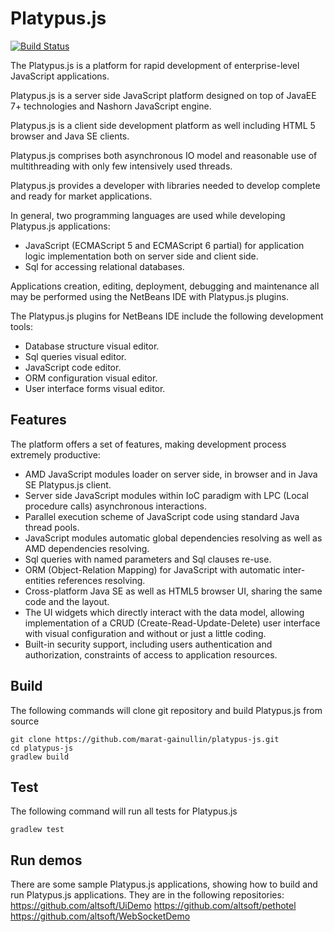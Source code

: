 # Platypus.js

[![Build Status](https://travis-ci.org/marat-gainullin/platypus-js.svg?branch=master)](https://travis-ci.org/marat-gainullin/platypus-js)

The Platypus.js is a platform for rapid development of enterprise-level JavaScript applications.

Platypus.js is a server side JavaScript platform designed on top of JavaEE 7+ technologies and Nashorn JavaScript engine.

Platypus.js is a client side development platform as well including HTML 5 browser and Java SE clients.

Platypus.js comprises both asynchronous IO model and reasonable use of multithreading with only few intensively used threads.

Platypus.js provides a developer with libraries needed to develop complete and ready for market applications.

In general, two programming languages are used while developing Platypus.js applications:
* JavaScript (ECMAScript 5 and ECMAScript 6 partial) for application logic implementation both on server side and client side.
* Sql for accessing relational databases.

Applications creation, editing, deployment, debugging and maintenance all may be performed using the NetBeans IDE with Platypus.js plugins.

The Platypus.js plugins for NetBeans IDE include the following development tools:

* Database structure visual editor.
* Sql queries visual editor.
* JavaScript code editor.
* ORM configuration visual editor.
* User interface forms visual editor.

## Features
The platform offers a set of features, making development process extremely productive:
* AMD JavaScript modules loader on server side, in browser and in Java SE Platypus.js client.
* Server side JavaScript modules within IoC paradigm with LPC (Local procedure calls) asynchronous interactions.
* Parallel execution scheme of JavaScript code using standard Java thread pools.
* JavaScript modules automatic global dependencies resolving as well as AMD dependencies resolving.
* Sql queries with named parameters and Sql clauses re-use.
* ORM (Object-Relation Mapping) for JavaScript with automatic inter-entities references resolving. 
* Cross-platform Java SE as well as HTML5 browser UI, sharing the same code and the layout.
* The UI widgets which directly interact with the data model, allowing implementation of a CRUD (Create-Read-Update-Delete) user interface with visual configuration and without or just a little coding.
* Built-in security support, including users authentication and authorization, constraints of access to application resources.

## Build
The following commands will clone git repository and build Platypus.js from source
```
git clone https://github.com/marat-gainullin/platypus-js.git
cd platypus-js
gradlew build
```

## Test
The following command will run all tests for Platypus.js
```
gradlew test
```

## Run demos
There are some sample Platypus.js applications, showing how to build and run Platypus.js applications.
They are in the following repositories:
https://github.com/altsoft/UiDemo
https://github.com/altsoft/pethotel
https://github.com/altsoft/WebSocketDemo